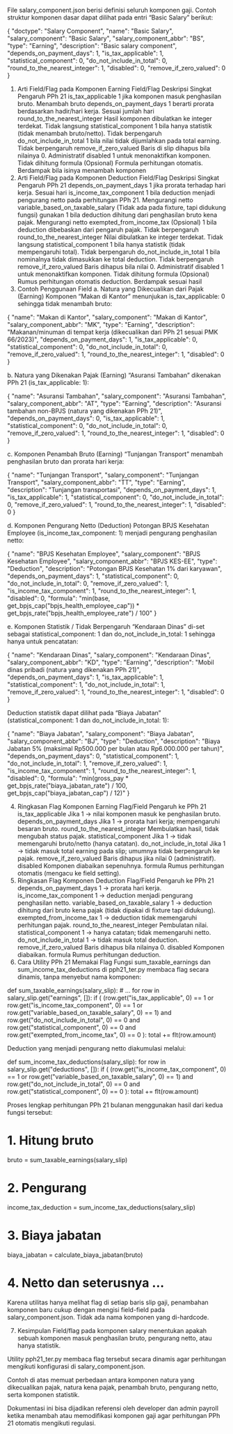 File salary_component.json berisi definisi seluruh komponen gaji. Contoh struktur komponen dasar dapat dilihat pada entri “Basic Salary” berikut:

{
    "doctype": "Salary Component",
    "name": "Basic Salary",
    "salary_component": "Basic Salary",
    "salary_component_abbr": "BS",
    "type": "Earning",
    "description": "Basic salary component",
    "depends_on_payment_days": 1,
    "is_tax_applicable": 1,
    "statistical_component": 0,
    "do_not_include_in_total": 0,
    "round_to_the_nearest_integer": 1,
    "disabled": 0,
    "remove_if_zero_valued": 0
}

1. Arti Field/Flag pada Komponen Earning
Field/Flag	Deskripsi Singkat	Pengaruh PPh 21
is_tax_applicable	1 jika komponen masuk penghasilan bruto.	Menambah bruto
depends_on_payment_days	1 berarti prorata berdasarkan hadir/hari kerja.	Sesuai jumlah hari
round_to_the_nearest_integer	Hasil komponen dibulatkan ke integer terdekat.	Tidak langsung
statistical_component	1 bila hanya statistik (tidak menambah bruto/netto).	Tidak berpengaruh
do_not_include_in_total	1 bila nilai tidak dijumlahkan pada total earning.	Tidak berpengaruh
remove_if_zero_valued	Baris di slip dihapus bila nilainya 0.	Administratif
disabled	1 untuk menonaktifkan komponen.	Tidak dihitung
formula	(Opsional) Formula perhitungan otomatis.	Berdampak bila isinya menambah komponen
2. Arti Field/Flag pada Komponen Deduction
Field/Flag	Deskripsi Singkat	Pengaruh PPh 21
depends_on_payment_days	1 jika prorata terhadap hari kerja.	Sesuai hari
is_income_tax_component	1 bila deduction menjadi pengurang netto pada perhitungan PPh 21.	Mengurangi netto
variable_based_on_taxable_salary	(Tidak ada pada fixture, tapi didukung fungsi) gunakan 1 bila deduction dihitung dari penghasilan bruto kena pajak.	Mengurangi netto
exempted_from_income_tax	(Opsional) 1 bila deduction dibebaskan dari pengaruh pajak.	Tidak berpengaruh
round_to_the_nearest_integer	Nilai dibulatkan ke integer terdekat.	Tidak langsung
statistical_component	1 bila hanya statistik (tidak mempengaruhi total).	Tidak berpengaruh
do_not_include_in_total	1 bila nominalnya tidak dimasukkan ke total deduction.	Tidak berpengaruh
remove_if_zero_valued	Baris dihapus bila nilai 0.	Administratif
disabled	1 untuk menonaktifkan komponen.	Tidak dihitung
formula	(Opsional) Rumus perhitungan otomatis deduction.	Berdampak sesuai hasil
3. Contoh Penggunaan Field
a. Natura yang Dikecualikan dari Pajak (Earning)
Komponen “Makan di Kantor” menunjukan is_tax_applicable: 0 sehingga tidak menambah bruto:

{
    "name": "Makan di Kantor",
    "salary_component": "Makan di Kantor",
    "salary_component_abbr": "MK",
    "type": "Earning",
    "description": "Makanan/minuman di tempat kerja (dikecualikan dari PPh 21 sesuai PMK 66/2023)",
    "depends_on_payment_days": 1,
    "is_tax_applicable": 0,
    "statistical_component": 0,
    "do_not_include_in_total": 0,
    "remove_if_zero_valued": 1,
    "round_to_the_nearest_integer": 1,
    "disabled": 0
}

b. Natura yang Dikenakan Pajak (Earning)
“Asuransi Tambahan” dikenakan PPh 21 (is_tax_applicable: 1):

{
    "name": "Asuransi Tambahan",
    "salary_component": "Asuransi Tambahan",
    "salary_component_abbr": "AT",
    "type": "Earning",
    "description": "Asuransi tambahan non-BPJS (natura yang dikenakan PPh 21)",
    "depends_on_payment_days": 0,
    "is_tax_applicable": 1,
    "statistical_component": 0,
    "do_not_include_in_total": 0,
    "remove_if_zero_valued": 1,
    "round_to_the_nearest_integer": 1,
    "disabled": 0
}

c. Komponen Penambah Bruto (Earning)
“Tunjangan Transport” menambah penghasilan bruto dan prorata hari kerja:

{
    "name": "Tunjangan Transport",
    "salary_component": "Tunjangan Transport",
    "salary_component_abbr": "TT",
    "type": "Earning",
    "description": "Tunjangan transportasi",
    "depends_on_payment_days": 1,
    "is_tax_applicable": 1,
    "statistical_component": 0,
    "do_not_include_in_total": 0,
    "remove_if_zero_valued": 1,
    "round_to_the_nearest_integer": 1,
    "disabled": 0
}

d. Komponen Pengurang Netto (Deduction)
Potongan BPJS Kesehatan Employee (is_income_tax_component: 1) menjadi pengurang penghasilan netto:

{
    "name": "BPJS Kesehatan Employee",
    "salary_component": "BPJS Kesehatan Employee",
    "salary_component_abbr": "BPJS KES-EE",
    "type": "Deduction",
    "description": "Potongan BPJS Kesehatan 1% dari karyawan",
    "depends_on_payment_days": 1,
    "statistical_component": 0,
    "do_not_include_in_total": 0,
    "remove_if_zero_valued": 1,
    "is_income_tax_component": 1,
    "round_to_the_nearest_integer": 1,
    "disabled": 0,
    "formula": "min(base, get_bpjs_cap(\"bpjs_health_employee_cap\")) * get_bpjs_rate(\"bpjs_health_employee_rate\") / 100"
}

e. Komponen Statistik / Tidak Berpengaruh
“Kendaraan Dinas” di-set sebagai statistical_component: 1 dan do_not_include_in_total: 1 sehingga hanya untuk pencatatan:

{
    "name": "Kendaraan Dinas",
    "salary_component": "Kendaraan Dinas",
    "salary_component_abbr": "KD",
    "type": "Earning",
    "description": "Mobil dinas pribadi (natura yang dikenakan PPh 21)",
    "depends_on_payment_days": 1,
    "is_tax_applicable": 1,
    "statistical_component": 1,
    "do_not_include_in_total": 1,
    "remove_if_zero_valued": 1,
    "round_to_the_nearest_integer": 1,
    "disabled": 0
}

Deduction statistik dapat dilihat pada “Biaya Jabatan” (statistical_component: 1 dan do_not_include_in_total: 1):

{
    "name": "Biaya Jabatan",
    "salary_component": "Biaya Jabatan",
    "salary_component_abbr": "BJ",
    "type": "Deduction",
    "description": "Biaya Jabatan 5% (maksimal Rp500.000 per bulan atau Rp6.000.000 per tahun)",
    "depends_on_payment_days": 0,
    "statistical_component": 1,
    "do_not_include_in_total": 1,
    "remove_if_zero_valued": 1,
    "is_income_tax_component": 1,
    "round_to_the_nearest_integer": 1,
    "disabled": 0,
    "formula": "min(gross_pay * get_bpjs_rate(\"biaya_jabatan_rate\") / 100, get_bpjs_cap(\"biaya_jabatan_cap\") / 12)"
}

4. Ringkasan Flag Komponen Earning
Flag/Field	Pengaruh ke PPh 21
is_tax_applicable	Jika 1 → nilai komponen masuk ke penghasilan bruto.
depends_on_payment_days	Jika 1 → prorata hari kerja; mempengaruhi besaran bruto.
round_to_the_nearest_integer	Membulatkan hasil, tidak mengubah status pajak.
statistical_component	Jika 1 → tidak memengaruhi bruto/netto (hanya catatan).
do_not_include_in_total	Jika 1 → tidak masuk total earning pada slip; umumnya tidak berpengaruh ke pajak.
remove_if_zero_valued	Baris dihapus jika nilai 0 (administratif).
disabled	Komponen diabaikan sepenuhnya.
formula	Rumus perhitungan otomatis (mengacu ke field setting).
5. Ringkasan Flag Komponen Deduction
Flag/Field	Pengaruh ke PPh 21
depends_on_payment_days	1 → prorata hari kerja.
is_income_tax_component	1 → deduction menjadi pengurang penghasilan netto.
variable_based_on_taxable_salary	1 → deduction dihitung dari bruto kena pajak (tidak dipakai di fixture tapi didukung).
exempted_from_income_tax	1 → deduction tidak memengaruhi perhitungan pajak.
round_to_the_nearest_integer	Pembulatan nilai.
statistical_component	1 → hanya catatan; tidak memengaruhi netto.
do_not_include_in_total	1 → tidak masuk total deduction.
remove_if_zero_valued	Baris dihapus bila nilainya 0.
disabled	Komponen diabaikan.
formula	Rumus perhitungan deduction.
6. Cara Utility PPh 21 Memakai Flag
Fungsi sum_taxable_earnings dan sum_income_tax_deductions di pph21_ter.py membaca flag secara dinamis, tanpa menyebut nama komponen:

def sum_taxable_earnings(salary_slip):
    # ...
    for row in salary_slip.get("earnings", []):
        if (
            (row.get("is_tax_applicable", 0) == 1 or
             row.get("is_income_tax_component", 0) == 1 or
             row.get("variable_based_on_taxable_salary", 0) == 1)
            and row.get("do_not_include_in_total", 0) == 0
            and row.get("statistical_component", 0) == 0
            and row.get("exempted_from_income_tax", 0) == 0
        ):
            total += flt(row.amount)

Deduction yang menjadi pengurang netto diakumulasi melalui:

def sum_income_tax_deductions(salary_slip):
    for row in salary_slip.get("deductions", []):
        if (
            (row.get("is_income_tax_component", 0) == 1 or
             row.get("variable_based_on_taxable_salary", 0) == 1)
            and row.get("do_not_include_in_total", 0) == 0
            and row.get("statistical_component", 0) == 0
        ):
            total += flt(row.amount)

Proses lengkap perhitungan PPh 21 bulanan menggunakan hasil dari kedua fungsi tersebut:

# 1. Hitung bruto
bruto = sum_taxable_earnings(salary_slip)

# 2. Pengurang
income_tax_deduction = sum_income_tax_deductions(salary_slip)

# 3. Biaya jabatan
biaya_jabatan = calculate_biaya_jabatan(bruto)

# 4. Netto dan seterusnya ...

Karena utilitas hanya melihat flag di setiap baris slip gaji, penambahan komponen baru cukup dengan mengisi field-field pada salary_component.json. Tidak ada nama komponen yang di-hardcode.

7. Kesimpulan
Field/flag pada komponen salary menentukan apakah sebuah komponen masuk penghasilan bruto, pengurang netto, atau hanya statistik.

Utility pph21_ter.py membaca flag tersebut secara dinamis agar perhitungan mengikuti konfigurasi di salary_component.json.

Contoh di atas memuat perbedaan antara komponen natura yang dikecualikan pajak, natura kena pajak, penambah bruto, pengurang netto, serta komponen statistik.

Dokumentasi ini bisa dijadikan referensi oleh developer dan admin payroll ketika menambah atau memodifikasi komponen gaji agar perhitungan PPh 21 otomatis mengikuti regulasi.